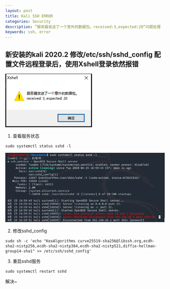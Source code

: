 ```yaml
---
layout: post
title: Kali SSH ERROR
categories: Security
description: ”服务器发送了一个意外的数据包。received:3,expected:20“问题处理
keywords: ssh, error
---
```


## 新安装的kali 2020.2 修改/etc/ssh/sshd_config 配置文件远程登录后，使用Xshell登录依然报错

![](https://raw.githubusercontent.com/Minggle/image/main/image/xshell_error.png)
1. 查看服务状态



```shell
sudo systemctl status sshd -l
```




![](https://raw.githubusercontent.com/Minggle/image/main/image/sshd_status_error.png) 

2. 修改sshd_config

```shell
sudo sh -c 'echo "KexAlgorithms curve25519-sha256@libssh.org,ecdh-sha2-nistp256,ecdh-sha2-nistp384,ecdh-sha2-nistp521,diffie-hellman-group14-sha1" >> /etc/ssh/sshd_config'
```

3. 重启sshd服务

```shell
sudo systemctl restart sshd
```

解决~

